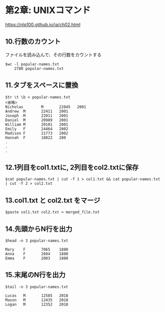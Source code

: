 # 第2章: UNIXコマンド
https://nlp100.github.io/ja/ch02.html

## 10.行数のカウント
ファイルを読み込んで、その行数をカウントする
```
$wc -l popular-names.txt 
    2780 popular-names.txt
```

## 11.タブをスペースに置換
```
$tr \t \b < popular-names.txt 
<省略>
Nicholas        M       22845   2001
Andrew  M       22411   2001
Joseph  M       22011   2001
Daniel  M       20989   2001
William M       20101   2001
Emily   F       24464   2002
Madison F       21773   2002
Hannah  F       18822   200
.
.
.
```

## 12.1列目をcol1.txtに, 2列目をcol2.txtに保存
```
$cat popular-names.txt | cut -f 1 > col1.txt && cat popular-names.txt | cut -f 2 > col2.txt
```

## 13.col1.txt と col2.txt をマージ
```
$paste col1.txt col2.txt > merged_file.txt
```

## 14.先頭からN行を出力
```
$head -n 3 popular-names.txt 

Mary    F       7065    1880
Anna    F       2604    1880
Emma    F       2003    1880
```

## 15.末尾のN行を出力
```
$tail -n 3 popular-names.txt 

Lucas   M       12585   2018
Mason   M       12435   2018
Logan   M       12352   2018
```
